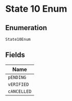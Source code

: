 
# State 10 Enum

## Enumeration

`State10Enum`

## Fields

| Name |
|  --- |
| `pENDING` |
| `vERIFIED` |
| `cANCELLED` |

